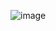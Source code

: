 ![image](https://user-images.githubusercontent.com/45209419/159426539-9d9ea192-b055-4b41-83e7-b71e57778c75.png)
